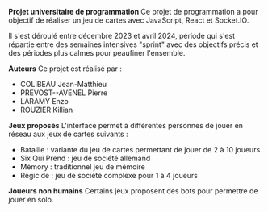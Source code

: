 **Projet universitaire de programmation**
Ce projet de programmation a pour objectif de réaliser un jeu de cartes avec JavaScript, React et Socket.IO.

Il s'est déroulé entre décembre 2023 et avril 2024, période qui s'est répartie entre des semaines intensives "sprint" avec des objectifs précis et des périodes plus calmes pour peaufiner l'ensemble.

**Auteurs**
Ce projet est réalisé par :
- COLIBEAU Jean-Matthieu
- PREVOST--AVENEL Pierre
- LARAMY Enzo
- ROUZIER Killian

**Jeux proposés**
L'interface permet à différentes personnes de jouer en réseau aux jeux de cartes suivants :
- Bataille : variante du jeu de cartes permettant de jouer de 2 à 10 joueurs
- Six Qui Prend : jeu de société allemand
- Mémory : traditionnel jeu de mémoire
- Régicide : jeu de société complexe pour 1 à 4 joueurs

**Joueurs non humains**
Certains jeux proposent des bots pour permettre de jouer en solo.
